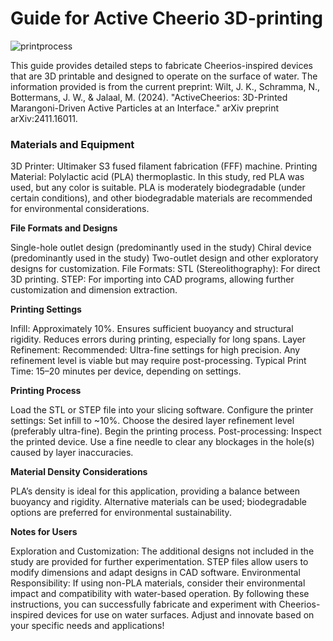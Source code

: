 # Guide for Active Cheerio 3D-printing
![printprocess](https://github.com/user-attachments/assets/07f0eeb4-acfe-40e5-a2db-4edd8781d27b)

This guide provides detailed steps to fabricate Cheerios-inspired devices that are 3D printable and designed to operate on the surface of water.
The information provided is from the current preprint: Wilt, J. K., Schramma, N., Bottermans, J. W., & Jalaal, M. (2024). "ActiveCheerios: 3D-Printed Marangoni-Driven Active Particles at an Interface." arXiv preprint arXiv:2411.16011.

### Materials and Equipment ###

3D Printer: Ultimaker S3 fused filament fabrication (FFF) machine. 
Printing Material: Polylactic acid (PLA) thermoplastic. In this study, red PLA was used, but any color is suitable. PLA is moderately biodegradable (under certain conditions), and other biodegradable materials are recommended for environmental considerations.

**File Formats and Designs**

Single-hole outlet design (predominantly used in the study)
Chiral device (predominantly used in the study)
Two-outlet design and other exploratory designs for customization. File Formats: STL (Stereolithography): For direct 3D printing. STEP: For importing into CAD programs, allowing further customization and dimension extraction.

**Printing Settings**

Infill: Approximately 10%. Ensures sufficient buoyancy and structural rigidity. Reduces errors during printing, especially for long spans. Layer Refinement: Recommended: Ultra-fine settings for high precision. Any refinement level is viable but may require post-processing. Typical Print Time: 15–20 minutes per device, depending on settings.

**Printing Process**

Load the STL or STEP file into your slicing software. Configure the printer settings: Set infill to ~10%. Choose the desired layer refinement level (preferably ultra-fine). Begin the printing process. Post-processing: Inspect the printed device. Use a fine needle to clear any blockages in the hole(s) caused by layer inaccuracies.

**Material Density Considerations**

PLA’s density is ideal for this application, providing a balance between buoyancy and rigidity. Alternative materials can be used; biodegradable options are preferred for environmental sustainability.

**Notes for Users**

Exploration and Customization: The additional designs not included in the study are provided for further experimentation. STEP files allow users to modify dimensions and adapt designs in CAD software. Environmental Responsibility: If using non-PLA materials, consider their environmental impact and compatibility with water-based operation. By following these instructions, you can successfully fabricate and experiment with Cheerios-inspired devices for use on water surfaces. Adjust and innovate based on your specific needs and applications!

